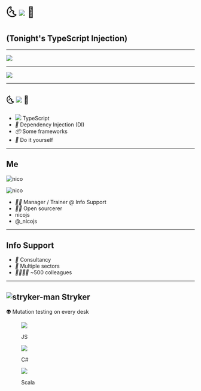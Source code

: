 # 🌜 ![](/img/ts.svg) 💉

## (Tonight's TypeScript Injection)

<!-- .element class="fragment" -->

---

![](/img/memes/complex.jpg) <!-- .element class="meme" -->

---

![](/img/memes/try.jpg) <!-- .element class="meme" -->

---

## 🌜 ![](/img/ts.svg) 💉

- <img src="/img/ts.svg" class="list-style-icon" style="color: #1d9bf0"></img> TypeScript
- <i class="list-style-icon">💉</i> Dependency Injection (DI)
- <i class="list-style-icon">📦</i> Some frameworks
- <i class="list-style-icon">🦸</i> Do it yourself

<!-- .element class="no-list" -->

---

## Me

<div class="flex">

![nico](/img/nico.jpg) <!-- .element class="img-round" style="width: 500px" -->

![nico](/img/nico2.jpg) <!-- .element class="img-round" style="width: 500px" -->

</div>

- <i class="list-style-icon">👨‍🏫</i> Manager / Trainer @ Info Support
- <i class="list-style-icon">🧙‍♂️</i> Open sourcerer
- <i class="bi bi-github list-style-icon" style="color: #f0f6fc"></i> nicojs
- <i class="bi bi-twitter list-style-icon" style="color: #1d9bf0"></i> @\_nicojs

<!-- .element class="no-list" -->

---

<!-- .slide: data-background-video="/img/infosupport.mp4" data-background-video-loop  data-background-video-muted-->

<div class="overlay">

## Info Support

- <i class="list-style-icon">💼</i> Consultancy
- <i class="list-style-icon">🏢</i> Multiple sectors
- <i class="list-style-icon">👨‍👨‍👧‍👧</i> ~500 colleagues

<!-- .element class="no-list" -->

</div>

---

<!-- .slide: class="stryker"  -->

## ![stryker-man](/img/stryker-man.svg) Stryker 

<div class="stryker-explanation">

👽 Mutation testing on every desk

<div class="flex">

<figure>

![](/img/js.svg) <!-- .element class="flavor-img" -->

<figcaption>JS</figcaption>

</figure>
<figure>

![](/img/cs.svg) <!-- .element class="flavor-img" -->

<figcaption>C#</figcaption>

</figure>
<figure>

![](/img/scala.webp) <!-- .element class="flavor-img" -->

<figcaption>Scala</figcaption>

</figure>
</div>
</div>
